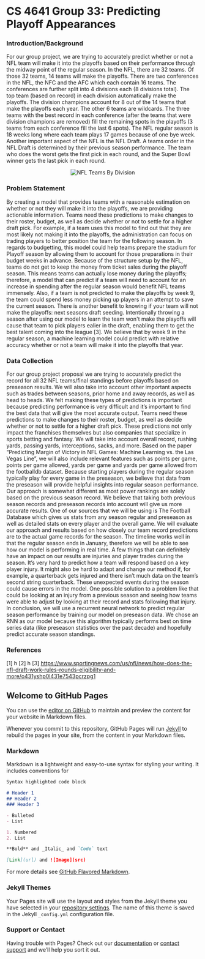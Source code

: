 # CS 4641 Group 33: Predicting Playoff Appearances

### Introduction/Background
For our group project, we are trying to accurately predict whether or not a NFL team will make it into the playoffs based on their performance through the midway point of the regular season. In the NFL, there are 32 teams. Of those 32 teams, 14 teams will make the playoffs. There are two conferences in the NFL, the NFC and the AFC which each contain 16 teams. The conferences are further split into 4 divisions each (8 divisions total). The top team (based on record) in each division automatically make the playoffs. The division champions account for 8 out of the 14 teams that make the playoffs each year. The other 6 teams are wildcards. The three teams with the best record in each conference (after the teams that were division champions are removed) fill the remaining spots in the playoffs (3 teams from each conference fill the last 6 spots). The NFL regular season is 18 weeks long where each team plays 17 games because of one bye week. Another important aspect of the NFL is the NFL Draft. A teams order in the NFL Draft is determined by their previous season performance. The team who does the worst gets the first pick in each round, and the Super Bowl winner gets the last pick in each round. 

<p align="center">
  <img src="https://images.squarespace-cdn.com/content/v1/5ce3ea91ae2b190001d02fba/1601444797075-M9N6ZBUUCKQZV1FD1CHC/Teams+by+division.jpg" alt="NFL Teams By Division"/>
</p>

### Problem Statement
By creating a model that provides teams with a reasonable estimation on whether or not they will make it into the playoffs, we are providing actionable information. Teams need these predictions to make changes to their roster, budget, as well as decide whether or not to settle for a higher draft pick. For example, if a team uses this model to find out that they are most likely not making it into the playoffs, the administration can focus on trading players to better position the team for the following season. In regards to budgetting, this model could help teams prepare the stadium for Playoff season by allowing them to account for those preparations in their budget weeks in advance. Because of the structure setup by the NFL, teams do not get to keep the money from ticket sales during the playoff season. This means teams can actually lose money during the playoffs; therefore, a model that can predict if a team will need to account for an increase in spending after the regular season would benefit NFL teams immensely. Also, if a team is not predicted to make the playoffs by week 9, the team could spend less money picking up players in an attempt to save the current season. There is another benefit to knowing if your team will not make the playoffs: next seasons draft seeding. Intentionally throwing a season after using our model to learn the team won't make the playoffs will cause that team to pick players ealier in the draft, enabling them to get the best talent coming into the league [3]. We believe that by week 9 in the regular season, a machine learning model could predict with relative accuracy whether or not a team will make it into the playoffs that year. 

### Data Collection

 



For our group project proposal we are trying to accurately predict the record for all 32 NFL teams/final standings before playoffs based on preseason results. We will also take into account other important aspects such as trades between seasons, prior home and away records, as well as head to heads. We felt making these types of predictions is important because predicting performance is very difficult and it’s important to find the best data that will give the most accurate output. Teams need these predictions to make changes to their roster, budget, as well as decide whether or not to settle for a higher draft pick. These predictions not only impact the franchises themselves but also companies that specialize in sports betting and fantasy. We will take into account overall record, rushing yards, passing yards, interceptions, sacks, and more. Based on the paper “Predicting Margin of Victory in NFL Games: Machine Learning vs. the Las Vegas Line”, we will also include relevant features such as points per game, points per game allowed, yards per game and yards per game allowed from the footballdb dataset. Because starting players during the regular season typically play for every game in the preseason, we believe that data from the preseason will provide helpful insights into regular season performance. Our approach is somewhat different as most power rankings are solely based on the previous season record. We believe that taking both previous season records and preseason records into account will give us more accurate results. One of our sources that we will be using is The Football Database which gives us stats from any season regular and preseason as well as detailed stats on every player and the overall game. We will evaluate our approach and results based on how closely our team record predictions are to the actual game records for the season. The timeline works well in that the regular season ends in January, therefore we will be able to see how our model is performing in real time. A few things that can definitely have an impact on our results are injuries and player trades during the season. It’s very hard to predict how a team will respond based on a key player injury. It might also be hard to adapt and change our method if, for example, a quarterback gets injured and there isn’t much data on the team’s second string quarterback. These unexpected events during the season could cause errors in the model. One possible solution to a problem like that could be looking at an injury from a previous season and seeing how teams were able to adjust by looking at their record and stats following that injury. In conclusion, we will use a recurrent neural network to predict regular season performance by training our model on preseason data. We chose an RNN as our model because this algorithm typically performs best on time series data (like preseason statistics over the past decade) and hopefully predict accurate season standings.




### References

[1] h
[2] h
[3] https://www.sportingnews.com/us/nfl/news/how-does-the-nfl-draft-work-rules-rounds-eligibility-and-more/o431yshp0l431e7543pcrzpg1


## Welcome to GitHub Pages

You can use the [editor on GitHub](https://github.com/rorbrow/MLtest/edit/gh-pages/index.md) to maintain and preview the content for your website in Markdown files.

Whenever you commit to this repository, GitHub Pages will run [Jekyll](https://jekyllrb.com/) to rebuild the pages in your site, from the content in your Markdown files.

### Markdown

Markdown is a lightweight and easy-to-use syntax for styling your writing. It includes conventions for

```markdown
Syntax highlighted code block

# Header 1
## Header 2
### Header 3

- Bulleted
- List

1. Numbered
2. List

**Bold** and _Italic_ and `Code` text

[Link](url) and ![Image](src)
```

For more details see [GitHub Flavored Markdown](https://guides.github.com/features/mastering-markdown/).

### Jekyll Themes

Your Pages site will use the layout and styles from the Jekyll theme you have selected in your [repository settings](https://github.com/rorbrow/MLtest/settings/pages). The name of this theme is saved in the Jekyll `_config.yml` configuration file.

### Support or Contact

Having trouble with Pages? Check out our [documentation](https://docs.github.com/categories/github-pages-basics/) or [contact support](https://support.github.com/contact) and we’ll help you sort it out.
